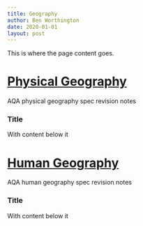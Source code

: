 ```yaml
---
title: Geography
author: Ben Worthington
date: 2020-01-01
layout: post
---
```


This is where the page content goes.

# <u>Physical Geography</u>

AQA physical geography spec revision notes

### Title

With content below it

# <u>Human Geography</u>

AQA human geography spec revision notes

### Title

With content below it
